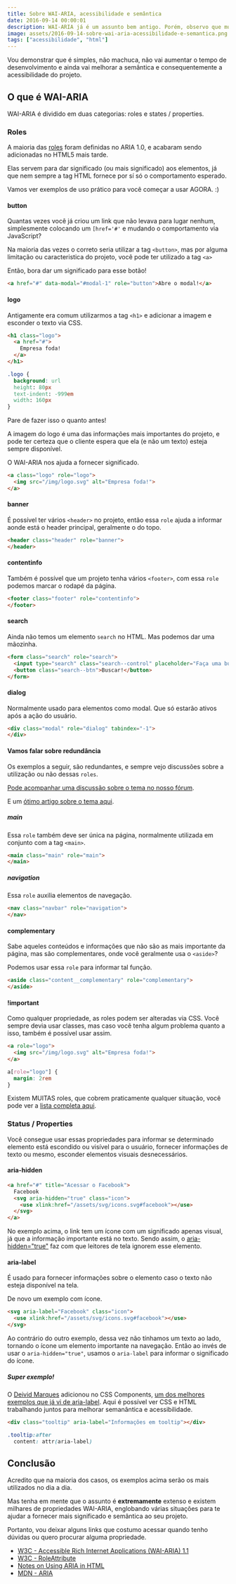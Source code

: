 ```yaml
---
title: Sobre WAI-ARIA, acessibilidade e semântica
date: 2016-09-14 00:00:01
description: WAI-ARIA já é um assunto bem antigo. Porém, observo que muitas pessoas desconhecem sua existência ou não sabem como utilizar nos projetos.
image: assets/2016-09-14-sobre-wai-aria-acessibilidade-e-semantica.png
tags: ["acessibilidade", "html"]
---
```


Vou demonstrar que é simples, não machuca, não vai aumentar o tempo de desenvolvimento e ainda vai melhorar a semântica e consequentemente a acessibilidade do projeto.

## O que é WAI-ARIA

WAI-ARIA é dividido em duas categorias: roles e states / properties.

### Roles

A maioria das [roles](https://www.w3.org/WAI/PF/HTML/wiki/RoleAttribute) foram definidas no ARIA 1.0, e acabaram sendo adicionadas no HTML5 mais tarde.

Elas servem para dar significado (ou mais significado) aos elementos, já que nem sempre a tag HTML fornece por sí só o comportamento esperado.

Vamos ver exemplos de uso prático para você começar a usar AGORA. :)

#### button

Quantas vezes você já criou um link que não levava para lugar nenhum, simplesmente colocando um `[href='#'` e mudando o comportamento via JavaScript?

Na maioria das vezes o correto seria utilizar a tag `<button>`, mas por alguma limitação ou caracteristica do projeto, você pode ter utilizado a tag `<a>`

Então, bora dar um significado para esse botão!

```html
<a href="#" data-modal="#modal-1" role="button">Abre o modal!</a>
```

#### logo

Antigamente era comum utilizarmos a tag `<h1>` e adicionar a imagem e esconder o texto via CSS.

```html
<h1 class="logo">
  <a href="#">
    Empresa foda!
  </a>
</h1>
```

```css
.logo {
  background: url
  height: 80px
  text-indent: -999em
  width: 160px
}
```

Pare de fazer isso o quanto antes!

A imagem do logo é uma das informações mais importantes do projeto, e pode ter certeza que o cliente espera que ela (e não um texto) esteja sempre disponível.

O WAI-ARIA nos ajuda a fornecer significado.

```html
<a class="logo" role="logo">
  <img src="/img/logo.svg" alt="Empresa foda!">
</a>
```

#### banner

É possível ter vários `<header>` no projeto, então essa `role` ajuda a informar aonde está o header principal, geralmente o do topo.

```html
<header class="header" role="banner">
</header>
```

#### contentinfo

Também é possível que um projeto tenha vários `<footer>`, com essa `role` podemos marcar o rodapé da página.

```html
<footer class="footer" role="contentinfo">
</footer>
```

#### search

Ainda não temos um elemento `search` no HTML. Mas podemos dar uma mãozinha.

```html
<form class="search" role="search">
  <input type="search" class="search--control" placeholder="Faça uma busca :)">
  <button class="search--btn">Buscar!</button>
</form>
```

#### dialog

Normalmente usado para elementos como modal. Que só estarão ativos após a ação do usuário.

```html
<div class="modal" role="dialog" tabindex="-1">
</div>

```

#### Vamos falar sobre redundância

Os exemplos a seguir, são redundantes, e sempre vejo discussões sobre a utilização ou não dessas `roles`.

[Pode acompanhar uma discussão sobre o tema no nosso fórum](https://github.com/frontendbr/forum/issues/302).

E um [ótimo artigo sobre o tema aqui](http://html5doctor.com/on-html-belts-and-aria-braces).

##### main

Essa `role` também deve ser única na página, normalmente utilizada em conjunto com a tag `<main>`.

```html
<main class="main" role="main">
</main>
```

##### navigation

Essa `role` auxilia elementos de navegação.

```html
<nav class="navbar" role="navigation">
</nav>
```

#### complementary

Sabe aqueles conteúdos e informações que não são as mais importante da página, mas são complementares, onde você geralmente usa o `<aside>`?

Podemos usar essa `role` para informar tal função.

```html
<aside class="content__complementary" role="complementary">
</aside>
```

#### !important

Como qualquer propriedade, as roles podem ser alteradas via CSS. Você sempre devia usar classes, mas caso você tenha algum problema quanto a isso, também é possível usar assim.

```html
<a role="logo">
  <img src="/img/logo.svg" alt="Empresa foda!">
</a>
```

```css
a[role="logo"] {
  margin: 2rem
}
```

Existem MUITAS roles, que cobrem praticamente qualquer situação, você pode ver a [lista completa aqui](https://www.w3.org/WAI/PF/HTML/wiki/RoleAttribute).

### Status / Properties

Você consegue usar essas propriedades para informar se determinado elemento está escondido ou visível para o usuário, fornecer informações de texto ou mesmo, esconder elementos visuais desnecessários.

#### aria-hidden

```html
<a href="#" title="Acessar o Facebook">
  Facebook
  <svg aria-hidden="true" class="icon">
    <use xlink:href="/assets/svg/icons.svg#facebook"></use>
  </svg>
</a>
```

No exemplo acima, o link tem um ícone com um significado apenas visual, já que a informação importante está no texto. Sendo assim, o [aria-hidden="true"](https://www.w3.org/TR/wai-aria/states_and_properties#aria-hidden) faz com que leitores de tela ignorem esse elemento.

#### aria-label

É usado para fornecer informações sobre o elemento caso o texto não esteja disponível na tela.

De novo um exemplo com ícone.

```html
<svg aria-label="Facebook" class="icon">
  <use xlink:href="/assets/svg/icons.svg#facebook"></use>
</svg>
```

Ao contrário do outro exemplo, dessa vez não tínhamos um texto ao lado, tornando o ícone um elemento importante na navegação. Então ao invés de usar o `aria-hidden="true"`, usamos o `aria-label` para informar o significado do ícone.

##### Super exemplo!

O [Deivid Marques](https://twitter.com/deividmarques) adicionou no CSS Components, [um dos melhores exemplos que já vi de aria-label](http://www.felipefialho.com/css-components/#component-tooltip). Aqui é possível ver CSS e HTML trabalhando juntos para melhorar semanântica e acessibilidade.

```html
<div class="tooltip" aria-label="Informações em tooltip"></div>
```

```css
.tooltip:after
  content: attr(aria-label)
```

## Conclusão

Acredito que na maioria dos casos, os exemplos acima serão os mais utilizados no dia a dia.

Mas tenha em mente que o assunto é **extremamente** extenso e existem milhares de propriedades WAI-ARIA, englobando várias situações para te ajudar a fornecer mais significado e semântica ao seu projeto.

Portanto, vou deixar alguns links que costumo acessar quando tenho dúvidas ou quero procurar alguma propriedade.

- [W3C - Accessible Rich Internet Applications (WAI-ARIA) 1.1](https://www.w3.org/TR/wai-aria-1.1)
- [W3C - RoleAttribute](https://www.w3.org/WAI/PF/HTML/wiki/RoleAttribute)
- [Notes on Using ARIA in HTML](http://w3c.github.io/aria-in-html)
- [MDN - ARIA](https://developer.mozilla.org/en-US/docs/Web/Accessibility/ARIA)
